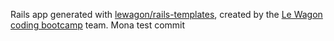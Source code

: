 Rails app generated with [lewagon/rails-templates](https://github.com/lewagon/rails-templates), created by the [Le Wagon coding bootcamp](https://www.lewagon.com) team.
Mona test commit
